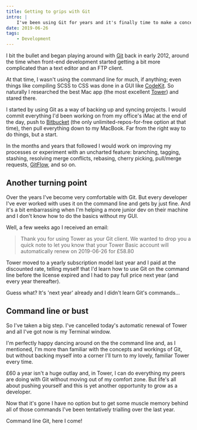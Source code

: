 ```yaml
---
title: Getting to grips with Git
intro: |
    I've been using Git for years and it's finally time to make a concerted effort to move away from my GUI to the command line.
date: 2019-06-26
tags:
    - Development
---
```


I bit the bullet and began playing around with [Git](https://git-scm.com) back in early 2012, around the time when front-end development started getting a bit more complicated than a text editor and an FTP client.

At that time, I wasn't using the command line for much, if anything; even things like compiling SCSS to CSS was done in a GUI like [CodeKit](https://codekitapp.com). So naturally I researched the best Mac app (the most excellent [Tower](https://www.git-tower.com/mac)) and stared there.

I started by using Git as a way of backing up and syncing projects. I would commit everything I'd been working on from my office's iMac at the end of the day, push to [Bitbucket](https://bitbucket.org) (the only unlimited-repos-for-free option at that time), then pull everything down to my MacBook. Far from the right way to do things, but a start.

In the months and years that followed I would work on improving my processes or experiment with an uncharted feature: branching, tagging, stashing, resolving merge conflicts, rebasing, cherry picking, pull/merge requests, [GitFlow](https://nvie.com/posts/a-successful-git-branching-model/), and so on.


## Another turning point

Over the years I've become very comfortable with Git. But every developer I've ever worked with uses it on the command line and gets by just fine. And it's a bit embarrassing when I'm helping a more junior dev on their machine and I don't know how to do the basics without my GUI.

Well, a few weeks ago I received an email:

> Thank you for using Tower as your Git client. We wanted to drop you a quick note to let you know that your Tower Basic account will automatically renew on 2019-06-26 for £58.80

Tower moved to a yearly subscription model last year and I paid at the discounted rate, telling myself that I'd learn how to use Git on the command line before the license expired and I had to pay full price next year (and every year thereafter).

Guess what? It's 'next year' already and I didn't learn Git's commands…


## Command line or bust

So I've taken a big step. I've cancelled today's automatic renewal of Tower and all I've got now is my Terminal window.

I'm perfectly happy dancing around on the the command line and, as I mentioned, I'm more than familiar with the concepts and workings of Git, but without backing myself into a corner I'll turn to my lovely, familiar Tower every time.

£60 a year isn't a huge outlay and, in Tower, I can do everything my peers are doing with Git without moving out of my comfort zone. But life's all about pushing yourself and this is yet another opportunity to grow as a developer.

Now that it's gone I have no option but to get some muscle memory behind all of those commands I've been tentatively trialling over the last year.

Command line Git, here I come!

